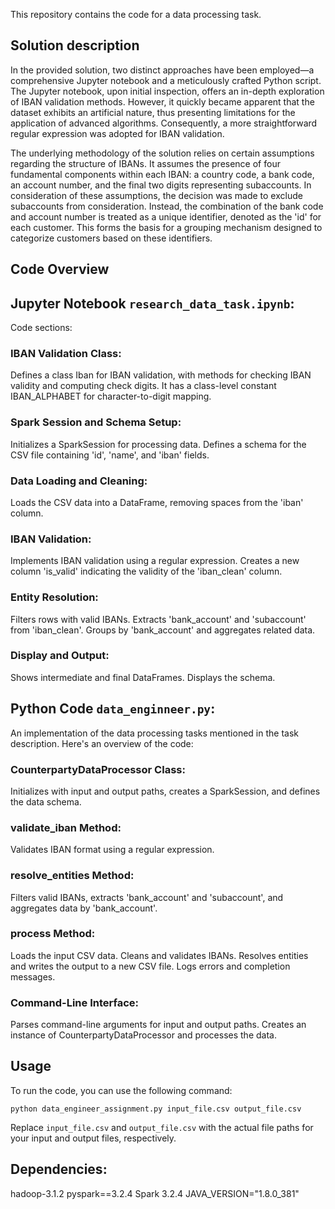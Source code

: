 This repository contains the code for a data processing task. 

## Solution description

In the provided solution, two distinct approaches have been employed—a comprehensive Jupyter notebook and a meticulously crafted Python script. The Jupyter notebook, upon initial inspection, offers an in-depth exploration of IBAN validation methods. However, it quickly became apparent that the dataset exhibits an artificial nature, thus presenting limitations for the application of advanced algorithms. Consequently, a more straightforward regular expression was adopted for IBAN validation.

The underlying methodology of the solution relies on certain assumptions regarding the structure of IBANs. It assumes the presence of four fundamental components within each IBAN: a country code, a bank code, an account number, and the final two digits representing subaccounts. In consideration of these assumptions, the decision was made to exclude subaccounts from consideration. Instead, the combination of the bank code and account number is treated as a unique identifier, denoted as the 'id' for each customer. This forms the basis for a grouping mechanism designed to categorize customers based on these identifiers.


## Code Overview

## Jupyter Notebook `research_data_task.ipynb`:

Code sections:

### IBAN Validation Class:
Defines a class Iban for IBAN validation, with methods for checking IBAN validity and computing check digits.
It has a class-level constant IBAN_ALPHABET for character-to-digit mapping.

### Spark Session and Schema Setup:
Initializes a SparkSession for processing data.
Defines a schema for the CSV file containing 'id', 'name', and 'iban' fields.

### Data Loading and Cleaning:
Loads the CSV data into a DataFrame, removing spaces from the 'iban' column.

### IBAN Validation:
Implements IBAN validation using a regular expression.
Creates a new column 'is_valid' indicating the validity of the 'iban_clean' column.

### Entity Resolution:
Filters rows with valid IBANs.
Extracts 'bank_account' and 'subaccount' from 'iban_clean'.
Groups by 'bank_account' and aggregates related data.

### Display and Output:
Shows intermediate and final DataFrames.
Displays the schema.


## Python Code `data_enginneer.py`:

An implementation of the data processing tasks mentioned in the task description. Here's an overview of the code:

### CounterpartyDataProcessor Class:
Initializes with input and output paths, creates a SparkSession, and defines the data schema.

### validate_iban Method:
Validates IBAN format using a regular expression.

### resolve_entities Method:
Filters valid IBANs, extracts 'bank_account' and 'subaccount', and aggregates data by 'bank_account'.

### process Method:
Loads the input CSV data.
Cleans and validates IBANs.
Resolves entities and writes the output to a new CSV file.
Logs errors and completion messages.

### Command-Line Interface:
Parses command-line arguments for input and output paths.
Creates an instance of CounterpartyDataProcessor and processes the data.

## Usage

To run the code, you can use the following command:

```python data_engineer_assignment.py input_file.csv output_file.csv```

Replace `input_file.csv` and `output_file.csv` with the actual file paths for your input and output files, respectively.

## Dependencies:
hadoop-3.1.2
pyspark==3.2.4
Spark 3.2.4
JAVA_VERSION="1.8.0_381"
